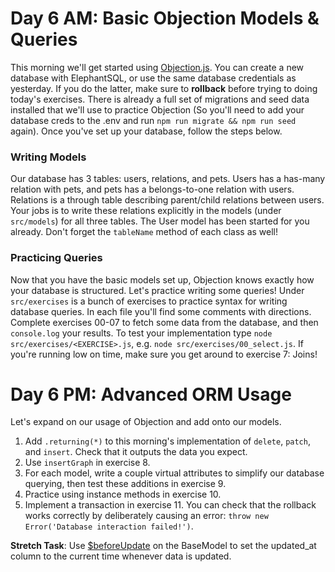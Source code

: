 # Day 6 AM: Basic Objection Models & Queries

This morning we'll get started using [Objection.js](https://vincit.github.io/objection.js/). You can create a new database with ElephantSQL, or use the same database credentials as yesterday. If you do the latter, make sure to **rollback** before trying to doing today's exercises. There is already a full set of migrations and seed data installed that we'll use to practice Objection (So you'll need to add your database creds to the .env and run `npm run migrate && npm run seed` again). Once you've set up your database, follow the steps below.

### Writing Models

Our database has 3 tables: users, relations, and pets. Users has a has-many relation with pets, and pets has a belongs-to-one relation with users. Relations is a through table describing parent/child relations between users. Your jobs is to write these relations explicitly in the models (under `src/models`) for all three tables. The User model has been started for you already. Don't forget the `tableName` method of each class as well!

### Practicing Queries

Now that you have the basic models set up, Objection knows exactly how your database is structured. Let's practice writing some queries! Under `src/exercises` is a bunch of exercises to practice syntax for writing database queries. In each file you'll find some comments with directions. Complete exercises 00-07 to fetch some data from the database, and then `console.log` your results. To test your implementation type `node src/exercises/<EXERCISE>.js`, e.g. `node src/exercises/00_select.js`. If you're running low on time, make sure you get around to exercise 7: Joins!

# Day 6 PM: Advanced ORM Usage

Let's expand on our usage of Objection and add onto our models.

1. Add `.returning(*)` to this morning's implementation of `delete`, `patch`, and `insert`. Check that it outputs the data you expect.
2. Use `insertGraph` in exercise 8.
3. For each model, write a couple virtual attributes to simplify our database querying, then test these additions in exercise 9.
4. Practice using instance methods in exercise 10.
5. Implement a transaction in exercise 11. You can check that the rollback works correctly by deliberately causing an error: `throw new Error('Database interaction failed!')`.


**Stretch Task**: Use [$beforeUpdate](https://vincit.github.io/objection.js/api/model/instance-methods.html#beforeupdate) on the BaseModel to set the updated_at column to the current time whenever data is updated.